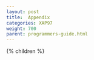 ```yaml
---
layout: post
title:  Appendix
categories: XAP97
weight: 700
parent: programmers-guide.html
---
```


{% children %}
